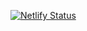[![Netlify Status](https://api.netlify.com/api/v1/badges/7ac9ecb6-c447-4491-9024-e22af39eb912/deploy-status)](https://app.netlify.com/sites/boring-bell-0e3ad1/deploys)